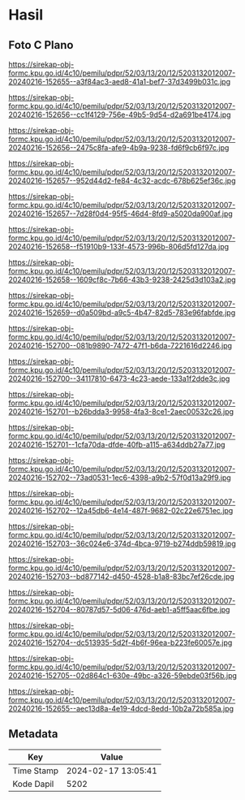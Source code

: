 # Hasil

## Foto C Plano

https://sirekap-obj-formc.kpu.go.id/4c10/pemilu/pdpr/52/03/13/20/12/5203132012007-20240216-152655--a3f84ac3-aed8-41a1-bef7-37d3499b031c.jpg

https://sirekap-obj-formc.kpu.go.id/4c10/pemilu/pdpr/52/03/13/20/12/5203132012007-20240216-152656--cc1f4129-756e-49b5-9d54-d2a691be4174.jpg

https://sirekap-obj-formc.kpu.go.id/4c10/pemilu/pdpr/52/03/13/20/12/5203132012007-20240216-152656--2475c8fa-afe9-4b9a-9238-fd6f9cb6f97c.jpg

https://sirekap-obj-formc.kpu.go.id/4c10/pemilu/pdpr/52/03/13/20/12/5203132012007-20240216-152657--952d44d2-fe84-4c32-acdc-678b625ef36c.jpg

https://sirekap-obj-formc.kpu.go.id/4c10/pemilu/pdpr/52/03/13/20/12/5203132012007-20240216-152657--7d28f0d4-95f5-46d4-8fd9-a5020da900af.jpg

https://sirekap-obj-formc.kpu.go.id/4c10/pemilu/pdpr/52/03/13/20/12/5203132012007-20240216-152658--f51910b9-133f-4573-996b-806d5fd127da.jpg

https://sirekap-obj-formc.kpu.go.id/4c10/pemilu/pdpr/52/03/13/20/12/5203132012007-20240216-152658--1609cf8c-7b66-43b3-9238-2425d3d103a2.jpg

https://sirekap-obj-formc.kpu.go.id/4c10/pemilu/pdpr/52/03/13/20/12/5203132012007-20240216-152659--d0a509bd-a9c5-4b47-82d5-783e96fabfde.jpg

https://sirekap-obj-formc.kpu.go.id/4c10/pemilu/pdpr/52/03/13/20/12/5203132012007-20240216-152700--081b9890-7472-47f1-b6da-7221616d2246.jpg

https://sirekap-obj-formc.kpu.go.id/4c10/pemilu/pdpr/52/03/13/20/12/5203132012007-20240216-152700--34117810-6473-4c23-aede-133a1f2dde3c.jpg

https://sirekap-obj-formc.kpu.go.id/4c10/pemilu/pdpr/52/03/13/20/12/5203132012007-20240216-152701--b26bdda3-9958-4fa3-8ce1-2aec00532c26.jpg

https://sirekap-obj-formc.kpu.go.id/4c10/pemilu/pdpr/52/03/13/20/12/5203132012007-20240216-152701--1cfa70da-dfde-40fb-a115-a634ddb27a77.jpg

https://sirekap-obj-formc.kpu.go.id/4c10/pemilu/pdpr/52/03/13/20/12/5203132012007-20240216-152702--73ad0531-1ec6-4398-a9b2-57f0d13a29f9.jpg

https://sirekap-obj-formc.kpu.go.id/4c10/pemilu/pdpr/52/03/13/20/12/5203132012007-20240216-152702--12a45db6-4e14-487f-9682-02c22e6751ec.jpg

https://sirekap-obj-formc.kpu.go.id/4c10/pemilu/pdpr/52/03/13/20/12/5203132012007-20240216-152703--36c024e6-374d-4bca-9719-b274ddb59819.jpg

https://sirekap-obj-formc.kpu.go.id/4c10/pemilu/pdpr/52/03/13/20/12/5203132012007-20240216-152703--bd877142-d450-4528-b1a8-83bc7ef26cde.jpg

https://sirekap-obj-formc.kpu.go.id/4c10/pemilu/pdpr/52/03/13/20/12/5203132012007-20240216-152704--80787d57-5d06-476d-aeb1-a5ff5aac6fbe.jpg

https://sirekap-obj-formc.kpu.go.id/4c10/pemilu/pdpr/52/03/13/20/12/5203132012007-20240216-152704--dc513935-5d2f-4b6f-96ea-b223fe60057e.jpg

https://sirekap-obj-formc.kpu.go.id/4c10/pemilu/pdpr/52/03/13/20/12/5203132012007-20240216-152705--02d864c1-630e-49bc-a326-59ebde03f56b.jpg

https://sirekap-obj-formc.kpu.go.id/4c10/pemilu/pdpr/52/03/13/20/12/5203132012007-20240216-152655--aec13d8a-4e19-4dcd-8edd-10b2a72b585a.jpg


## Metadata

| Key        | Value               |
| ---------- | ------------------- |
| Time Stamp | 2024-02-17 13:05:41 |
| Kode Dapil | 5202                |



